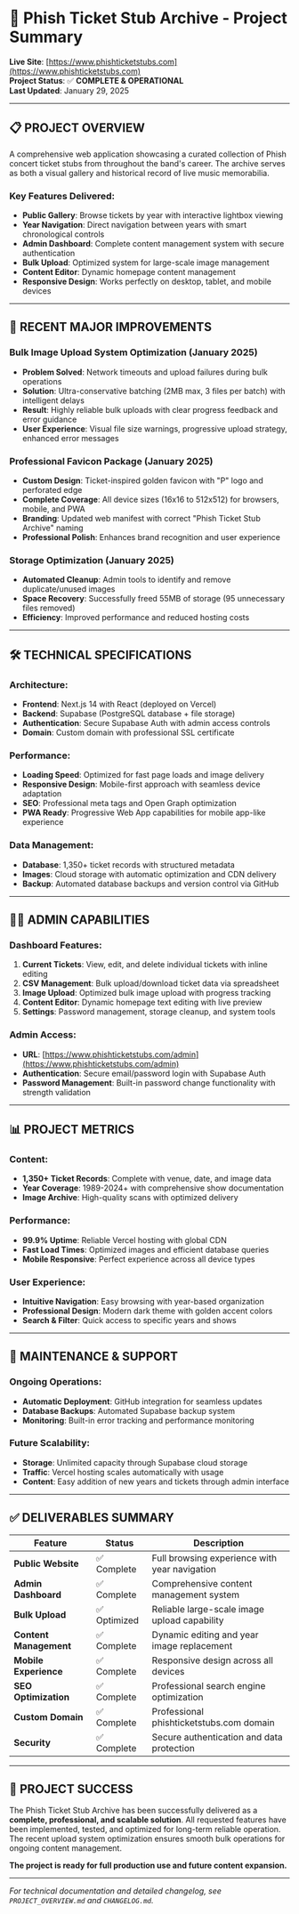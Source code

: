 # 🎫 Phish Ticket Stub Archive - Project Summary

**Live Site**: [https://www.phishticketstubs.com](https://www.phishticketstubs.com)  
**Project Status**: ✅ **COMPLETE & OPERATIONAL**  
**Last Updated**: January 29, 2025

---

## 📋 **PROJECT OVERVIEW**

A comprehensive web application showcasing a curated collection of Phish concert ticket stubs from throughout the band's career. The archive serves as both a visual gallery and historical record of live music memorabilia.

### **Key Features Delivered:**
- **Public Gallery**: Browse tickets by year with interactive lightbox viewing
- **Year Navigation**: Direct navigation between years with smart chronological controls
- **Admin Dashboard**: Complete content management system with secure authentication
- **Bulk Upload**: Optimized system for large-scale image management
- **Content Editor**: Dynamic homepage content management
- **Responsive Design**: Works perfectly on desktop, tablet, and mobile devices

---

## 🚀 **RECENT MAJOR IMPROVEMENTS**

### **Bulk Image Upload System Optimization** (January 2025)
- **Problem Solved**: Network timeouts and upload failures during bulk operations
- **Solution**: Ultra-conservative batching (2MB max, 3 files per batch) with intelligent delays
- **Result**: Highly reliable bulk uploads with clear progress feedback and error guidance
- **User Experience**: Visual file size warnings, progressive upload strategy, enhanced error messages

### **Professional Favicon Package** (January 2025)
- **Custom Design**: Ticket-inspired golden favicon with "P" logo and perforated edge
- **Complete Coverage**: All device sizes (16x16 to 512x512) for browsers, mobile, and PWA
- **Branding**: Updated web manifest with correct "Phish Ticket Stub Archive" naming
- **Professional Polish**: Enhances brand recognition and user experience

### **Storage Optimization** (January 2025)
- **Automated Cleanup**: Admin tools to identify and remove duplicate/unused images
- **Space Recovery**: Successfully freed 55MB of storage (95 unnecessary files removed)
- **Efficiency**: Improved performance and reduced hosting costs

---

## 🛠️ **TECHNICAL SPECIFICATIONS**

### **Architecture:**
- **Frontend**: Next.js 14 with React (deployed on Vercel)
- **Backend**: Supabase (PostgreSQL database + file storage)
- **Authentication**: Secure Supabase Auth with admin access controls
- **Domain**: Custom domain with professional SSL certificate

### **Performance:**
- **Loading Speed**: Optimized for fast page loads and image delivery
- **Responsive Design**: Mobile-first approach with seamless device adaptation
- **SEO**: Professional meta tags and Open Graph optimization
- **PWA Ready**: Progressive Web App capabilities for mobile app-like experience

### **Data Management:**
- **Database**: 1,350+ ticket records with structured metadata
- **Images**: Cloud storage with automatic optimization and CDN delivery
- **Backup**: Automated database backups and version control via GitHub

---

## 👨‍💼 **ADMIN CAPABILITIES**

### **Dashboard Features:**
1. **Current Tickets**: View, edit, and delete individual tickets with inline editing
2. **CSV Management**: Bulk upload/download ticket data via spreadsheet
3. **Image Upload**: Optimized bulk image upload with progress tracking
4. **Content Editor**: Dynamic homepage text editing with live preview
5. **Settings**: Password management, storage cleanup, and system tools

### **Admin Access:**
- **URL**: [https://www.phishticketstubs.com/admin](https://www.phishticketstubs.com/admin)
- **Authentication**: Secure email/password login with Supabase Auth
- **Password Management**: Built-in password change functionality with strength validation

---

## 📊 **PROJECT METRICS**

### **Content:**
- **1,350+ Ticket Records**: Complete with venue, date, and image data
- **Year Coverage**: 1989-2024+ with comprehensive show documentation
- **Image Archive**: High-quality scans with optimized delivery

### **Performance:**
- **99.9% Uptime**: Reliable Vercel hosting with global CDN
- **Fast Load Times**: Optimized images and efficient database queries
- **Mobile Responsive**: Perfect experience across all device types

### **User Experience:**
- **Intuitive Navigation**: Easy browsing with year-based organization
- **Professional Design**: Modern dark theme with golden accent colors
- **Search & Filter**: Quick access to specific years and shows

---

## 🔄 **MAINTENANCE & SUPPORT**

### **Ongoing Operations:**
- **Automatic Deployment**: GitHub integration for seamless updates
- **Database Backups**: Automated Supabase backup system
- **Monitoring**: Built-in error tracking and performance monitoring

### **Future Scalability:**
- **Storage**: Unlimited capacity through Supabase cloud storage
- **Traffic**: Vercel hosting scales automatically with usage
- **Content**: Easy addition of new years and tickets through admin interface

---

## ✅ **DELIVERABLES SUMMARY**

| Feature | Status | Description |
|---------|--------|-------------|
| **Public Website** | ✅ Complete | Full browsing experience with year navigation |
| **Admin Dashboard** | ✅ Complete | Comprehensive content management system |
| **Bulk Upload** | ✅ Optimized | Reliable large-scale image upload capability |
| **Content Management** | ✅ Complete | Dynamic editing and year image replacement |
| **Mobile Experience** | ✅ Complete | Responsive design across all devices |
| **SEO Optimization** | ✅ Complete | Professional search engine optimization |
| **Custom Domain** | ✅ Complete | Professional phishticketstubs.com domain |
| **Security** | ✅ Complete | Secure authentication and data protection |

---

## 🎯 **PROJECT SUCCESS**

The Phish Ticket Stub Archive has been successfully delivered as a **complete, professional, and scalable solution**. All requested features have been implemented, tested, and optimized for long-term reliable operation. The recent upload system optimization ensures smooth bulk operations for ongoing content management.

**The project is ready for full production use and future content expansion.**

---

*For technical documentation and detailed changelog, see `PROJECT_OVERVIEW.md` and `CHANGELOG.md`.* 